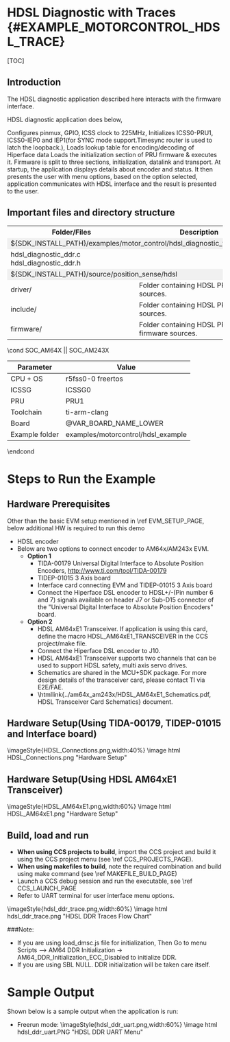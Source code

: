 #  HDSL Diagnostic with Traces {#EXAMPLE_MOTORCONTROL_HDSL_TRACE}
[TOC]

## Introduction
The HDSL diagnostic application described here interacts with the firmware interface.

HDSL diagnostic application does below,

Configures pinmux, GPIO, ICSS clock to 225MHz,
Initializes ICSS0-PRU1, ICSS0-IEP0 and IEP1(for SYNC mode support.Timesync router is used to latch the loopback.),
Loads lookup table for encoding/decoding of Hiperface data
Loads the initialization section of PRU firmware & executes it.
Firmware is split to three sections, initialization, datalink and transport. At startup, the application displays details about encoder and status. It then presents the user with menu options, based on the option selected, application communicates with HDSL interface and the result is presented to the user.

## Important files and directory structure

<table>
<tr>
    <th>Folder/Files
    <th>Description
</tr>
<tr><td colspan="2" bgcolor=#F0F0F0> ${SDK_INSTALL_PATH}/examples/motor_control/hdsl_diagnostic_with_traces</td></tr>
<tr>
    <td>hdsl_diagnostic_ddr.c
    hdsl_diagnostic_ddr.h</td>
</tr>
<tr><td colspan="2" bgcolor=#F0F0F0> ${SDK_INSTALL_PATH}/source/position_sense/hdsl</td></tr>
<tr>
    <td>driver/</td>
    <td>Folder containing HDSL PRU driver sources.</td>
</tr>
<tr>
    <td>include/</td>
    <td>Folder containing HDSL PRU header sources.</td>
</tr>
<tr>
    <td>firmware/</td>
    <td>Folder containing HDSL PRU firmware sources.</td>
</tr>

</table>

\cond SOC_AM64X || SOC_AM243X

 Parameter      | Value
 ---------------|-----------
 CPU + OS       | r5fss0-0 freertos
 ICSSG          | ICSSG0
 PRU            | PRU1
 Toolchain      | ti-arm-clang
 Board          | @VAR_BOARD_NAME_LOWER
 Example folder | examples/motorcontrol/hdsl_example

\endcond

# Steps to Run the Example

## Hardware Prerequisites

Other than the basic EVM setup mentioned in \ref EVM_SETUP_PAGE, below additional HW is required to run this demo
- HDSL encoder
- Below are two options to connect encoder to AM64x/AM243x EVM.
    - **Option 1**
        - TIDA-00179 Universal Digital Interface to Absolute Position Encoders, http://www.ti.com/tool/TIDA-00179
        - TIDEP-01015 3 Axis board
        - Interface card connecting EVM and TIDEP-01015 3 Axis board
        - Connect the Hiperface DSL encoder to HDSL+/-(Pin number 6 and 7) signals available on header J7 or Sub-D15 connector of the "Universal Digital Interface to Absolute Position Encoders" board.
    - **Option 2**
        - HDSL AM64xE1 Transceiver. If application is using this card, define the macro HDSL_AM64xE1_TRANSCEIVER in the CCS project/make file.
        - Connect the Hiperface DSL encoder to J10.
		- HDSL AM64xE1 Transceiver supports two channels that can be used to support HDSL safety, multi axis servo drives.
		- Schematics are shared in the MCU+SDK package. For more design details of the transceiver card, please contact TI via E2E/FAE.
		- \htmllink{../am64x_am243x/HDSL_AM64xE1_Schematics.pdf, HDSL Transceiver Card Schematics} document.

## Hardware Setup(Using TIDA-00179, TIDEP-01015 and Interface board)

\imageStyle{HDSL_Connections.png,width:40%}
\image html HDSL_Connections.png "Hardware Setup"

## Hardware Setup(Using HDSL AM64xE1 Transceiver)

\imageStyle{HDSL_AM64xE1.png,width:60%}
\image html HDSL_AM64xE1.png "Hardware Setup"

## Build, load and run

- **When using CCS projects to build**, import the CCS project and build it using the CCS project menu (see \ref CCS_PROJECTS_PAGE).
- **When using makefiles to build**, note the required combination and build using
  make command (see \ref MAKEFILE_BUILD_PAGE)
- Launch a CCS debug session and run the executable, see \ref CCS_LAUNCH_PAGE
- Refer to UART terminal for user interface menu options.

\imageStyle{hdsl_ddr_trace.png,width:60%}
\image html hdsl_ddr_trace.png "HDSL DDR Traces Flow Chart"

###Note:

- If you are using load_dmsc.js file for initialization, Then Go to menu Scripts --> AM64 DDR Initialization -> AM64_DDR_Initialization_ECC_Disabled to initialize DDR.
- If you are using SBL NULL. DDR initialization will be taken care itself.

# Sample Output

Shown below is a sample output when the application is run:

- Freerun mode:
\imageStyle{hdsl_ddr_uart.png,width:60%}
\image html hdsl_ddr_uart.PNG "HDSL DDR UART Menu"

